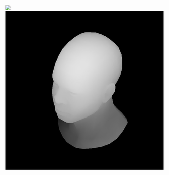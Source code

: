 ![](https://github.com/KienHoSD/3D_programming/blob/main/ssloys_lecture/L7_hard_shadow/tga.jpg)
![](https://github.com/KienHoSD/3D_programming/blob/main/ssloys_lecture/L7_hard_shadow/depth.jpg)
